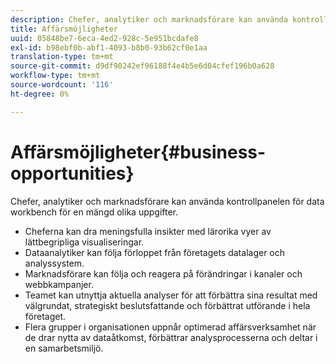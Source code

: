 ```yaml
---
description: Chefer, analytiker och marknadsförare kan använda kontrollpanelen för data workbench för en mängd olika uppgifter.
title: Affärsmöjligheter
uuid: 05848be7-6eca-4ed2-928c-5e951bcdafe8
exl-id: b98ebf0b-abf1-4093-b8b0-93b62cf0e1aa
translation-type: tm+mt
source-git-commit: d9df90242ef96188f4e4b5e6d04cfef196b0a628
workflow-type: tm+mt
source-wordcount: '116'
ht-degree: 0%

---
```


# Affärsmöjligheter{#business-opportunities}

Chefer, analytiker och marknadsförare kan använda kontrollpanelen för data workbench för en mängd olika uppgifter.

* Cheferna kan dra meningsfulla insikter med lärorika vyer av lättbegripliga visualiseringar.
* Dataanalytiker kan följa förloppet från företagets datalager och analyssystem.
* Marknadsförare kan följa och reagera på förändringar i kanaler och webbkampanjer.
* Teamet kan utnyttja aktuella analyser för att förbättra sina resultat med välgrundat, strategiskt beslutsfattande och förbättrat utförande i hela företaget.
* Flera grupper i organisationen uppnår optimerad affärsverksamhet när de drar nytta av dataåtkomst, förbättrar analysprocesserna och deltar i en samarbetsmiljö.
